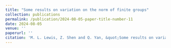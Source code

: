 ```yaml
---
title: "Some results on variation on the norm of finite groups"
collection: publications
permalink: /publication/2024-08-05-paper-title-number-11
date: 2024-08-05
venue: ''
paperurl: ''
citation: 'M. L. Lewis, Z. Shen and Q. Yan, &quot;Some results on variation on the norm of finite groups,&quot; (Submitted) (2024)'
---
```

